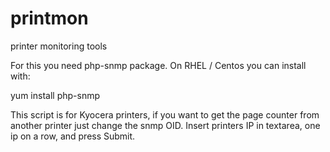 # printmon
printer monitoring tools

For this you need php-snmp package. On RHEL / Centos you can install with:

yum install php-snmp

This script is for Kyocera printers, if you want to get the page counter from another printer just change the snmp OID.
Insert printers IP in textarea, one ip on a row, and press Submit.


